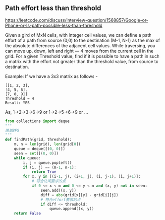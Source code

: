 ## Path effort less than threshold

https://leetcode.com/discuss/interview-question/1568857/Google-or-Phone-or-Is-path-possible-less-than-threshold

Given a gird of MxN cells, with Integer cell values, we can define a path effort of a path from source (0,0) to the destination (M-1, N-1) as the max of the absolute differences of the adjacent cell values. While traversing, you can move up, down, left and right — 4 moves from the current cell in the grid. For a given Threshold value, find if it is possible to have a path in such a matrix with the effort not greater than the threshold value, from source to destination.


Example:
If we have a 3x3 matrix as follows -
```
[[1, 2, 3],
[4, 5, 6],
[7, 8, 9]]
Threshold = 4
Result: YES
```
As, 1->2->3->6->9 or 1->2->5->6->9 or ...

```py
from collections import deque
"""
简单BFS
"""
def findPath(grid, threshold):
    m, n = len(grid), len(grid[0])
    queue = deque([(0, 0)])
    seen = set([(0, 0)])
    while queue:
        i, j = queue.popleft()
        if (i, j) == (m-1, n-1):
            return True
        for x, y in [(i-1, j), (i+1, j), (i, j-1), (i, j+1)]:
            # 符合访问要求的点
            if 0 <= x < m and 0 <= y < n and (x, y) not in seen:
                seen.add((x, y))
                diff = abs(grid[x][y] - grid[i][j])
                # 符合effort要求的点
                if diff <= threshold:
                    queue.append((x, y)) 
    return False
```  
